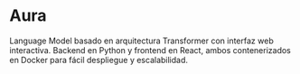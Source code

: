 # Aura

Language Model basado en arquitectura Transformer con interfaz web interactiva. Backend en Python y frontend en React, ambos contenerizados en Docker para fácil despliegue y escalabilidad.
